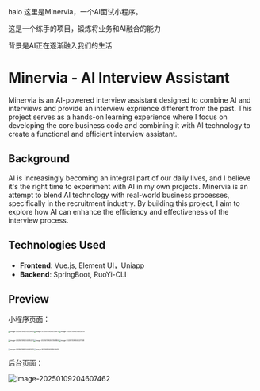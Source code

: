 halo 这里是Minervia，一个AI面试小程序。

这是一个练手的项目，锻炼将业务和AI融合的能力

背景是AI正在逐渐融入我们的生活

# Minervia - AI Interview Assistant

Minervia is an AI-powered interview assistant designed to combine AI and interviews and provide an interview exprience different from the past. This project serves as a hands-on learning experience where I focus on developing the core business code and combining it with AI technology to create a functional and efficient interview assistant.

## Background

AI is increasingly becoming an integral part of our daily lives, and I believe it's the right time to experiment with AI in my own projects. Minervia is an attempt to blend AI technology with real-world business processes, specifically in the recruitment industry. By building this project, I aim to explore how AI can enhance the efficiency and effectiveness of the interview process.





## Technologies Used

- **Frontend**: Vue.js, Element UI，Uniapp
- **Backend**: SpringBoot,  RuoYi-CLI





## Preview

小程序页面：

<img src="G:\Material\Codes\minervia\img\image-20250109204303602.png" alt="image-20250109204303602" style="zoom:25%;" /><img src="G:\Material\Codes\minervia\img\image-20250109204338911.png" alt="image-20250109204338911" style="zoom:25%;" /><img src="G:\Material\Codes\minervia\img\image-20250109204402000.png" alt="image-20250109204402000" style="zoom:25%;" />

<img src="G:\Material\Codes\minervia\img\image-20250109204025221.png" alt="image-20250109204025221" style="zoom:25%;" /><img src="G:\Material\Codes\minervia\img\image-20250109204150884.png" alt="image-20250109204150884" style="zoom:25%;" /><img src="G:\Material\Codes\minervia\img\image-20250109204227708.png" alt="image-20250109204227708" style="zoom:25%;" />

<img src="G:\Material\Codes\minervia\img\image-20250109204430270.png" alt="image-20250109204430270" style="zoom:25%;" /><img src="G:\Material\Codes\minervia\img\image-20250109204505427.png" alt="image-20250109204505427" style="zoom:25%;" />



后台页面：

![image-20250109204607462](G:\Material\Codes\minervia\img\image-20250109204607462.png)





